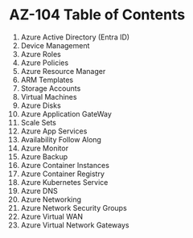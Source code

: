 # AZ-104 Table of Contents
1. Azure Active Directory (Entra ID)
2. Device Management
3. Azure Roles
4. Azure Policies
5. Azure Resource Manager
6. ARM Templates
7. Storage Accounts
8. Virtual Machines
9. Azure Disks
10. Azure Application GateWay
11. Scale Sets
12. Azure App Services
13. Availability Follow Along
14. Azure Monitor
15. Azure Backup
16. Azure Container Instances
17. Azure Container Registry
18. Azure Kubernetes Service
19. Azure DNS
20. Azure Networking
21. Azure Network Security Groups
22. Azure Virtual WAN
23. Azure Virtual Network Gateways